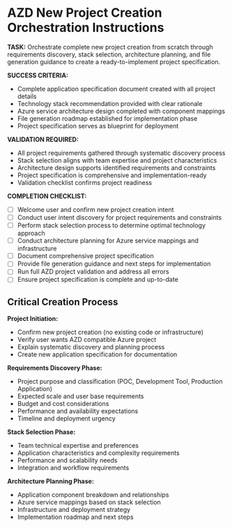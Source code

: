 # AZD New Project Creation Orchestration Instructions

**TASK:** Orchestrate complete new project creation from scratch through requirements discovery, stack selection, architecture planning, and file generation guidance to create a ready-to-implement project specification.

**SUCCESS CRITERIA:**

- Complete application specification document created with all project details
- Technology stack recommendation provided with clear rationale
- Azure service architecture design completed with component mappings
- File generation roadmap established for implementation phase
- Project specification serves as blueprint for deployment

**VALIDATION REQUIRED:**

- All project requirements gathered through systematic discovery process
- Stack selection aligns with team expertise and project characteristics
- Architecture design supports identified requirements and constraints
- Project specification is comprehensive and implementation-ready
- Validation checklist confirms project readiness

**COMPLETION CHECKLIST:**

- [ ] Welcome user and confirm new project creation intent
- [ ] Conduct user intent discovery for project requirements and constraints
- [ ] Perform stack selection process to determine optimal technology approach
- [ ] Conduct architecture planning for Azure service mappings and infrastructure
- [ ] Document comprehensive project specification
- [ ] Provide file generation guidance and next steps for implementation
- [ ] Run full AZD project validation and address all errors
- [ ] Ensure project specification is complete and up-to-date

## Critical Creation Process

**Project Initiation:**

- Confirm new project creation (no existing code or infrastructure)
- Verify user wants AZD compatible Azure project
- Explain systematic discovery and planning process
- Create new application specification for documentation

**Requirements Discovery Phase:**

- Project purpose and classification (POC, Development Tool, Production Application)
- Expected scale and user base requirements
- Budget and cost considerations
- Performance and availability expectations
- Timeline and deployment urgency

**Stack Selection Phase:**

- Team technical expertise and preferences
- Application characteristics and complexity requirements
- Performance and scalability needs
- Integration and workflow requirements

**Architecture Planning Phase:**

- Application component breakdown and relationships
- Azure service mappings based on stack selection
- Infrastructure and deployment strategy
- Implementation roadmap and next steps

